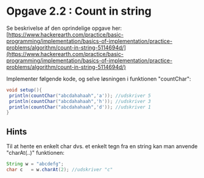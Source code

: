 # Opgave 2.2 : Count in string

Se beskrivelse af den oprindelige opgave her:
[https://www.hackerearth.com/practice/basic-programming/implementation/basics-of-implementation/practice-problems/algorithm/count-in-string-5114694d/](https://www.hackerearth.com/practice/basic-programming/implementation/basics-of-implementation/practice-problems/algorithm/count-in-string-5114694d/)

Implementer følgende kode, og selve løsningen i funktionen "countChar":

```java
void setup(){
 println(countChar("abcdahahaah",'a')); //udskriver 5
 println(countChar("abcdahahaah",'h')); //udskriver 3
 println(countChar("abcdahahaah",'d')); //udskriver 1
}
```

## Hints
Til at hente en enkelt char dvs. et enkelt tegn fra en string kan man anvende "charAt(..)" funktionen:

```java
String w = "abcdefg";
char c   = w.charAt(2); //udskriver "c"
```
